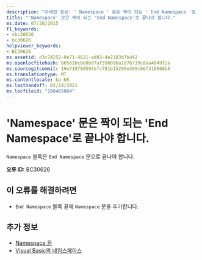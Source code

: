 ```yaml
---
description: "자세한 정보: ' Namespace ' 문은 짝이 되는 ' End Namespace '로 끝나야 합니다."
title: "'Namespace' 문은 짝이 되는 'End Namespace'로 끝나야 합니다."
ms.date: 07/20/2015
f1_keywords:
- vbc30626
- bc30626
helpviewer_keywords:
- BC30626
ms.assetid: d3c74252-0e71-4621-ad83-4e2183b7b442
ms.openlocfilehash: b6561bc0e8607af39609ba1d76739c8aa4049f2a
ms.sourcegitcommit: 10e719780594efc781b15295e499c66f316068b8
ms.translationtype: MT
ms.contentlocale: ko-KR
ms.lasthandoff: 02/14/2021
ms.locfileid: "100465004"
---
```

# <a name="namespace-statement-must-end-with-a-matching-end-namespace"></a>'Namespace' 문은 짝이 되는 'End Namespace'로 끝나야 합니다.

`Namespace` 블록은 `End Namespace` 문으로 끝나야 합니다.  
  
 **오류 ID:** BC30626  
  
## <a name="to-correct-this-error"></a>이 오류를 해결하려면  
  
- `End Namespace` 블록 끝에 `Namespace` 문을 추가합니다.  
  
## <a name="see-also"></a>추가 정보

- [Namespace 문](../language-reference/statements/namespace-statement.md)
- [Visual Basic의 네임스페이스](../programming-guide/program-structure/namespaces.md)

